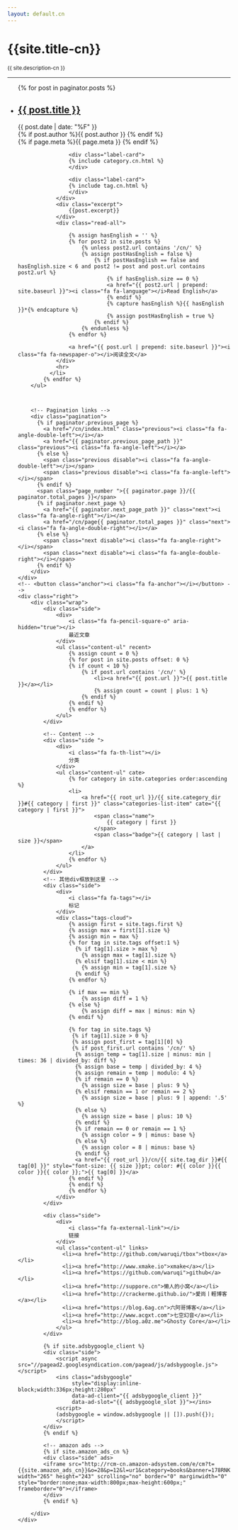 ```yaml
---
layout: default.cn
---
```


<div class="page clearfix" index>
    <div class="left">
        <h1>{{site.title-cn}}</h1>
        <small>{{ site.description-cn }}</small>
        <hr>
        <ul>
            {% for post in paginator.posts %}
              <li>
                <h2>
                  <a class="post-link" href="{{ post.url | prepend: site.baseurl }}">{{ post.title }}</a>
                </h2>
                <div class="label">
                    <div class="label-card">
                        <i class="fa fa-calendar"></i>{{ post.date | date: "%F" }}
                    </div>
                    <div class="label-card">
                        {% if post.author %}<i class="fa fa-user"></i>{{ post.author }}
                        {% endif %}
                    </div>
                    <div class="label-card">
                        {% if page.meta %}<i class="fa fa-key"></i>{{ page.meta }}  {% endif %}
                    </div>

                    <div class="label-card">
                    {% include category.cn.html %}
                    </div>

                    <div class="label-card">
                    {% include tag.cn.html %}
                    </div>
                </div>
                <div class="excerpt">
                    {{post.excerpt}}
                </div>
                <div class="read-all">
 
                    {% assign hasEnglish = '' %}
                    {% for post2 in site.posts %}
                        {% unless post2.url contains '/cn/' %}
                        {% assign postHasEnglish = false %}
                            {% if postHasEnglish == false and hasEnglish.size < 6 and post2 != post and post.url contains post2.url %}
                                {% if hasEnglish.size == 0 %}
                                <a href="{{ post2.url | prepend: site.baseurl }}"><i class="fa fa-language"></i>Read English</a>
                                {% endif %}
                                {% capture hasEnglish %}{{ hasEnglish }}*{% endcapture %}
                                {% assign postHasEnglish = true %}
                            {% endif %}
                        {% endunless %}
                    {% endfor %}

                    <a href="{{ post.url | prepend: site.baseurl }}"><i class="fa fa-newspaper-o"></i>阅读全文</a>
                </div>
                <hr>
              </li>
            {% endfor %}
        </ul>



        <!-- Pagination links -->
        <div class="pagination">
          {% if paginator.previous_page %}
            <a href="/cn/index.html" class="previous"><i class="fa fa-angle-double-left"></i></a>
            <a href="{{ paginator.previous_page_path }}" class="previous"><i class="fa fa-angle-left"></i></a>
          {% else %}
            <span class="previous disable"><i class="fa fa-angle-double-left"></i></span>
            <span class="previous disable"><i class="fa fa-angle-left"></i></span>
          {% endif %}
          <span class="page_number ">{{ paginator.page }}/{{ paginator.total_pages }}</span>
          {% if paginator.next_page %}
            <a href="{{ paginator.next_page_path }}" class="next"><i class="fa fa-angle-right"></i></a>
            <a href="/cn/page{{ paginator.total_pages }}" class="next"><i class="fa fa-angle-double-right"></i></a>
          {% else %}
            <span class="next disable"><i class="fa fa-angle-right"></i></span>
            <span class="next disable"><i class="fa fa-angle-double-right"></i></span>
          {% endif %}
        </div>
    </div>
    <!-- <button class="anchor"><i class="fa fa-anchor"></i></button> -->
    <div class="right">
        <div class="wrap">
            <div class="side">
                <div>
                    <i class="fa fa-pencil-square-o" aria-hidden="true"></i>
                    最近文章
                </div>
                <ul class="content-ul" recent>
                    {% assign count = 0 %}
                    {% for post in site.posts offset: 0 %}
                    {% if count < 10 %}
                        {% if post.url contains '/cn/' %}
                            <li><a href="{{ post.url }}">{{ post.title }}</a></li>
                            {% assign count = count | plus: 1 %}
                        {% endif %}
                    {% endif %}
                    {% endfor %}
                </ul>
            </div>

            <!-- Content -->
            <div class="side ">
                <div>
                    <i class="fa fa-th-list"></i>
                    分类
                </div>
                <ul class="content-ul" cate>
                    {% for category in site.categories order:ascending %}
                    <li>
                        <a href="{{ root_url }}/{{ site.category_dir }}#{{ category | first }}" class="categories-list-item" cate="{{ category | first }}">
                            <span class="name">
                                {{ category | first }}
                            </span>
                            <span class="badge">{{ category | last | size }}</span>
                        </a>
                    </li>
                    {% endfor %}
                </ul>
            </div>
            <!-- 其他div框放到这里 -->
            <div class="side">
                <div>
                    <i class="fa fa-tags"></i>
                    标记
                </div>
                <div class="tags-cloud">
                    {% assign first = site.tags.first %}
                    {% assign max = first[1].size %}
                    {% assign min = max %}
                    {% for tag in site.tags offset:1 %}
                      {% if tag[1].size > max %}
                        {% assign max = tag[1].size %}
                      {% elsif tag[1].size < min %}
                        {% assign min = tag[1].size %}
                      {% endif %}
                    {% endfor %}

                    {% if max == min %}
                        {% assign diff = 1 %}
                    {% else %}    
                        {% assign diff = max | minus: min %}
                    {% endif %}

                    {% for tag in site.tags %}
                     {% if tag[1].size > 0 %}
                     {% assign post_first = tag[1][0] %}
                     {% if post_first.url contains '/cn/' %}
                      {% assign temp = tag[1].size | minus: min | times: 36 | divided_by: diff %}
                      {% assign base = temp | divided_by: 4 %}
                      {% assign remain = temp | modulo: 4 %}
                      {% if remain == 0 %}
                        {% assign size = base | plus: 9 %}
                      {% elsif remain == 1 or remain == 2 %}
                        {% assign size = base | plus: 9 | append: '.5' %}
                      {% else %}
                        {% assign size = base | plus: 10 %}
                      {% endif %}
                      {% if remain == 0 or remain == 1 %}
                        {% assign color = 9 | minus: base %}
                      {% else %}
                        {% assign color = 8 | minus: base %}
                      {% endif %}
                      <a href="{{ root_url }}/cn/{{ site.tag_dir }}#{{ tag[0] }}" style="font-size: {{ size }}pt; color: #{{ color }}{{ color }}{{ color }};">{{ tag[0] }}</a>
                    {% endif %}
                    {% endif %}
                    {% endfor %}
                </div>
            </div>

            <div class="side">
                <div>
                    <i class="fa fa-external-link"></i>
                    链接
                </div>
                <ul class="content-ul" links>
                  <li><a href="http://github.com/waruqi/tbox">tbox</a></li>
                  <li><a href="http://www.xmake.io">xmake</a></li>
                  <li><a href="https://github.com/waruqi">github</a></li>
                  <li><a href="http://suppore.cn">懒人的小窝</a></li>
                  <li><a href="http://crackerme.github.io/">愛尚丨輕博客</a></li>
                  <li><a href="https://blog.6ag.cn">六阿哥博客</a></li>
                  <li><a href="http://www.acgxt.com">七空幻音</a></li>
                  <li><a href="http://blog.a0z.me">Ghosty Core</a></li>
                </ul>
            </div> 

            {% if site.adsbygoogle_client %}
            <div class="side">
                <script async src="//pagead2.googlesyndication.com/pagead/js/adsbygoogle.js"></script>
                <ins class="adsbygoogle"
                     style="display:inline-block;width:336px;height:280px"
                     data-ad-client="{{ adsbygoogle_client }}"
                     data-ad-slot="{{ adsbygoogle_slot }}"></ins>
                <script>
                (adsbygoogle = window.adsbygoogle || []).push({});
                </script>
            </div> 
            {% endif %}

            <!-- amazon ads -->
            {% if site.amazon_ads_cn %}
            <div class="side" ads>
            <iframe src="http://rcm-cn.amazon-adsystem.com/e/cm?t={{site.amazon_ads_cn}}&o=28&p=12&l=ur1&category=books&banner=178RNKETN7QTJC5BPR82&f=ifr" width="265" height="243" scrolling="no" border="0" marginwidth="0" style="border:none;max-width:800px;max-height:600px;" frameborder="0"></iframe>
            </div>
            {% endif %}

        </div>
    </div>
</div>
